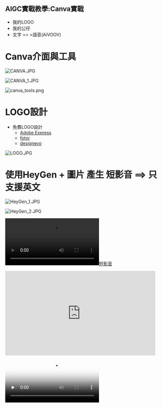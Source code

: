 ## AIGC實戰教學:Canva實戰


- 我的LOGO
- 我的公仔
- 文字 == >語音(AiVOOV)

# Canva介面與工具
![CANVA.JPG](../pics/CANVA.JPG)

![CANVA_1.JPG](../pics/CANVA_1.JPG)

![canva_tools.png](../pics/canva_tools.png)

# LOGO設計
- 免費LOGO設計
  - [Adobe Express](https://www.adobe.com/tw/express/create/logo)
  - [fotor](https://www.fotor.com/tw/design/logo/)
  - [designevo](https://www.designevo.com/tw/)

![LOGO.JPG](../pics/LOGO.JPG)
# 使用HeyGen + 圖片 產生 短影音 ==> 只支援英文
![HeyGen_1.JPG](../pics/HeyGen_1.JPG)

![HeyGen_2.JPG](../pics/HeyGen_2.JPG)

[![短影音](https://github.com/8wingflying/GenAI20240518/blob/main/AIGC/MyGenAI.mp4)](https://github.com/8wingflying/GenAI20240518/blob/main/AIGC/MyGenAI.mp4)

<iframe src="https://github.com/8wingflying/GenAI20240518/blob/main/AIGC/MyGenAI.mp4" width="480" height="270" frameBorder="0" class="giphy-embed" allowFullScreen></iframe>

<video id="video" controls="" preload="none" poster="封面">
      <source id="mp4" src="https://github.com/8wingflying/GenAI20240518/blob/main/AIGC/MyGenAI.mp4" type="video/mp4">
</videos>
